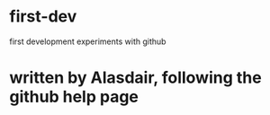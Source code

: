 # first-dev
first development experiments with github
# written by Alasdair, following the github help page


